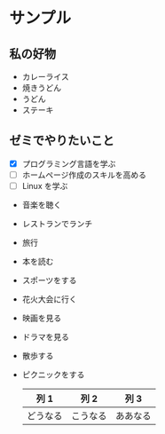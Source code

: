 # サンプル

## 私の好物

- カレーライス
- 焼きうどん
- うどん
- ステーキ

## ゼミでやりたいこと

- [x] プログラミング言語を学ぶ
- [ ] ホームページ作成のスキルを高める
- [ ] Linux を学ぶ
- 音楽を聴く
- レストランでランチ
- 旅行
- 本を読む
- スポーツをする
- 花火大会に行く
- 映画を見る
- ドラマを見る
- 散歩する
- ピクニックをする

  | 列 1     | 列 2     | 列 3     |
  | -------- | -------- | -------- |
  | どうなる | こうなる | ああなる |
